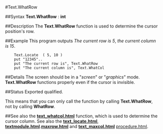 
#Text.WhatRow

##Syntax
**Text.WhatRow** : **int**


##Description
The **Text.WhatRow** function is used to determine the cursor position's row.


##Example
This program outputs _The current row is 5_, _the current column is 15_.

        Text.Locate  ( 5, 10 )
        put "12345"..
        put "The current row is", Text.WhatRow
        put "The current column is", Text.WhatCol
##Details
The screen should be in a "_screen_" or "_graphics_" mode. **Text.WhatRow** functions properly even if the cursor is invisible.


##Status
Exported qualified.

This means that you can only call the function by calling **Text.WhatRow**, not by calling **WhatRow**.


##See also
the **[text_whatcol.html](Text.WhatCol)** function, which is used to determine the cursor column. See also the **[text_locate.html](Text.Locate)**, **[textmodule.html](Text)**.**[maxrow.html](maxrow)** and **[text_maxcol.html](Text.maxcol)** [procedure.html](procedure).

